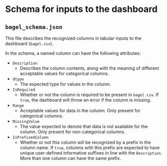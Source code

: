 # Schema for inputs to the dashboard

## `bagel_schema.json`
This file describes the recognized columns in tabular inputs to the dashboard (`bagel.csv`).

In the schema, a named column can have the following attributes:
- `Description`
  - Describes the column contents, along with the meaning of different acceptable values for categorical columns.
- `dtype`
  - The expected type for values in the column.
- `IsRequired`
  - Whether or not the column is required to be present in `bagel.csv`. If `true`, the dashboard will throw an error if the column is missing.
- `Range`
  - Acceptable values for data in the column. Only present for categorical columns.
- `MissingValue`
  - The value expected to denote that data is not available for the column. Only present for non-categorical columns.
- `IsPrefixedColumn`
  - Whether or not this column will be recognized by a prefix in the column name. If `true`, columns with this prefix are expected to have unique user-defined informative suffixes in line with the  `Description`. More than one column can have the same prefix.

